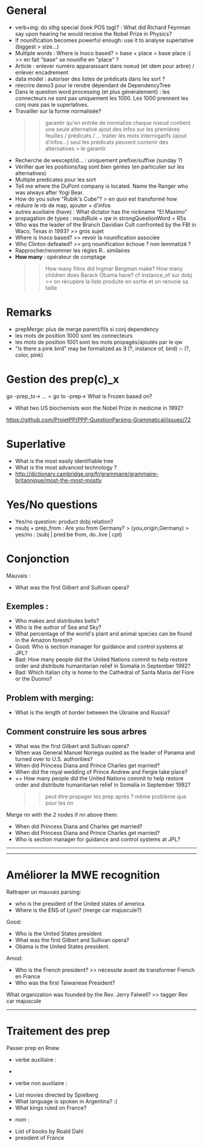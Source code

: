 General
=======

* verb+ing: do sthg special (look POS tag)? : What did Richard Feynman say upon hearing he would receive the Nobel Prize in Physics?
* If nounification becomes powerful enough: use it to analyse superlative (biggest > size...)
* Multiple words : Where is Inoco based? > base + place = base place :( >> en fait "base" se nounifie en "place" ?
* Article : enlever numéro apparaissant dans noeud (et idem pour arbre) / enlever encadrement
* data model : autoriser des listes de prédicats dans les sort ?
* réecrire demo3 pour le rendre dépendant de DependencyTree
* Dans le question word processing (et plus généralement) : les connecteurs ne sont pas uniquement les 1000. Les 1000 prennent les conj mais pas le superlatives.
* Travailler sur la forme normalisée? 
    >> garantir qu'en entrée de normalize chaque noeud contient une seule alternative
    >> ajout des infos sur les premières feuilles / prédicats / ...
    >> traiter les mots interrogatifs (ajout d'infos...)
    >> seul les prédicats peuvent contenir des alternatives > le garantir
* Recherche de wexcept/id... : uniquement prefixe/suffixe (sunday ?)
* Vérifier que les positions/tag sont bien gérées (en particulier sur les alternatives)
* Multiple predicates pour les sort
* Tell me where the DuPont company is located. Name the Ranger who was always after Yogi Bear.
* How do you solve "Rubik's Cube"? > en quoi est transformé how
* réduire le nb de map, ajouter + d'infos
* autres auxiliaire (have) : What dictator has the nickname "El Maximo"
* propagation de types : nsubjRule + qw in strongQuestionWord = R5s
* Who was the leader of the Branch Davidian Cult confronted by the FBI in Waco, Texas in 1993?    >> gros sujet
* Where is Inoco based?                                                                           >> revoir la nounification associée
* Who Clinton defeated?                                                                           >> prq nounification échoue ? non lemmatizé ?
* Rapprocher/renommer les règles R.. similaires
* __How many__ : opérateur de comptage 
    >> How many films did Ingmar Bergman make?
    >> How many children does Barack Obama have?
    >> cf instance_of sur dobj >> on récupère la liste produite en sortie et on renvoie sa taille

Remarks
=======

* prepMerge: plus de merge parent/fils si conj dependency
* les mots de position 1000 sont les connecteurs
* les mots de position 1001 sont les mots propagés/ajoutés par le qw
* "Is there a pink bird" may be formalized as ∃ (?, instance of, bird) ∩ (?, color, pink)

Gestion des prep(c)_x
=====================

go -prep_to-> ... = go to -prep->
What is Frozen based on?

* What two US biochemists won the Nobel Prize in medicine in 1992?

https://github.com/ProjetPP/PPP-QuestionParsing-Grammatical/issues/72

Superlative
===========

* What is the most easily identifiable tree
* What is the most advanced technology ?
* http://dictionary.cambridge.org/fr/grammaire/grammaire-britannique/most-the-most-mostly

Yes/No questions
================

* Yes/no question: product dobj relation?
* nsubj + prep_from                 : Are you from Germany?                     > (you,origin,Germany) > yes/no : (subj | pred:be from, do..live | cpt)

Conjonction
===========

Mauvais : 
  * What was the first Gilbert and Sullivan opera?

Exemples :
----------
* Who makes and distributes bells?
* Who is the author of Sea and Sky?
* What percentage of the world's plant and animal species can be found in the Amazon forests?
* Good: Who is section manager for guidance and control systems at JPL?
* Bad: How many people did the United Nations commit to help restore order and distribute humanitarian relief in Somalia in September 1992?
* Bad: Which Italian city is home to the Cathedral of Santa Maria del Fiore or the Duomo?

Problem with merging:
---------------------
* What is the length of border between the Ukraine and Russia?

Comment construire les sous arbres
----------------------------------
* What was the first Gilbert and Sullivan opera?
* When was General Manuel Noriega ousted as the leader of Panama and turned over to U.S. authorities?
* When did Princess Diana and Prince Charles get married?
* When did the royal wedding of Prince Andrew and Fergie take place?
* ++ How many people did the United Nations commit to help restore order and distribute humanitarian relief in Somalia in September 1992?
    >> peut être propager les prep après ?
    >> même problème que pour les nn

Merge nn with the 2 nodes if nn above them:
 - When did Princess Diana and Charles get married?
 - When did Princess Diana and Prince Charles get married?
 - Who is section manager for guidance and control systems at JPL?

_________________________________________________________________________________________________________________________________
_________________________________________________________________________________________________________________________________

Améliorer la MWE recognition
============================

Rattraper un mauvais parsing:
  * who is the president of the United states of america
  * Where is the ENS of Lyon? (merge car majuscule?)

Good:
  * Who is the United States president
  * What was the first Gilbert and Sullivan opera?
  * Obama is the United States president.

Amod:
  * Who is the French president? >> nécessite avant de transformer French en France
  * Who was the first Taiwanese President?

What organization was founded by the Rev. Jerry Falwell? >> tagger Rev car majuscule

_________________________________________________________________________________________________________________________________

Traitement des prep
===================

Passer prep en Rnew
  * verbe auxiliaire : 
   - 
  * verbe non auxiliaire : 
   - List movies directed by Spielberg
   - What language is spoken in Argentina? :(
   - What kings ruled on France?
  * nom : 
   - List of books by Roald Dahl
   - president of France

